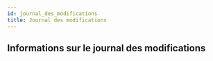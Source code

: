 ```yaml
---
id: journal_des_modifications
title: Journal des modifications
---
```


## Informations sur le journal des modifications